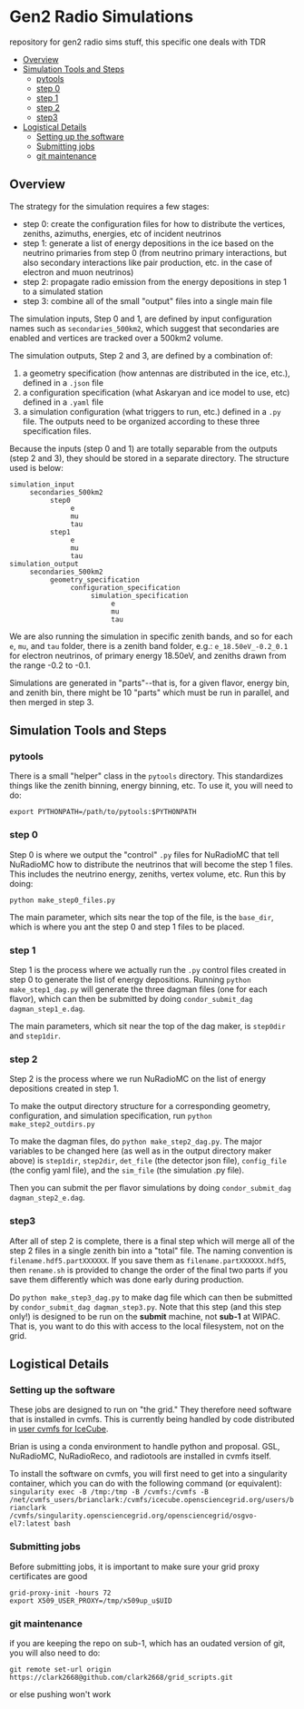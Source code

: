 # Gen2 Radio Simulations
repository for gen2 radio sims stuff, this specific one deals with TDR

- [Overview](#overview)
- [Simulation Tools and Steps](#simulation-tools-and-steps)
  * [pytools](#pytools)
  * [step 0](#step-0)
  * [step 1](#step-1)
  * [step 2](#step-2)
  * [step3](#step3)
- [Logistical Details](#logistical-details)
  * [Setting up the software](#setting-up-the-software)
  * [Submitting jobs](#submitting-jobs)
  * [git maintenance](#git-maintenance)

## Overview

The strategy for the simulation requires a few stages:

- step 0: create the configuration files for how to distribute the vertices, zeniths, azimuths, energies, etc of incident neutrinos
- step 1: generate a list of energy depositions in the ice based on the neutrino primaries from step 0 (from neutrino primary interactions, but also secondary interactions like pair production, etc. in the case of electron and muon neutrinos)
- step 2: propagate radio emission from the energy depositions in step 1 to a simulated station
- step 3: combine all of the small "output" files into a single main file

The simulation inputs, Step 0 and 1, are defined by input configuration names such as `secondaries_500km2`, which suggest that secondaries are enabled and vertices are tracked over a 500km2 volume.

The simulation outputs, Step 2 and 3, are defined by a combination of:
1. a geometry specification (how antennas are distributed in the ice, etc.), defined in a `.json` file
2. a configuration specification (what Askaryan and ice model to use, etc)  defined in a `.yaml` file
3. a simulation configuration (what triggers to run, etc.) defined in a `.py` file.
The outputs need to be organized according to these three specification files.

Because the inputs (step 0 and 1) are totally separable from the outputs (step 2 and 3), they should be stored in a separate directory. The structure used is below:

```
simulation_input
     secondaries_500km2
          step0
               e
               mu
               tau
          step1
               e
               mu
               tau
simulation_output
     secondaries_500km2
          geometry_specification
               configuration_specification
                    simulation_specification
                         e
                         mu
                         tau
```

We are also running the simulation in specific zenith bands, and so for each `e`, `mu`, and `tau` folder, there is a zenith band folder, e.g.: `e_18.50eV_-0.2_0.1` for electron neutrinos, of primary energy 18.50eV, and zeniths drawn from the range -0.2 to -0.1.

Simulations are generated in "parts"--that is, for a given flavor, energy bin, and zenith bin, there might be 10 "parts" which must be run in parallel, and then merged in step 3.

## Simulation Tools and Steps

### pytools
There is a small "helper" class in the `pytools` directory. This standardizes things like the zenith binning, energy binning, etc. To use it, you will need to do:

`export PYTHONPATH=/path/to/pytools:$PYTHONPATH`

### step 0
Step 0 is where we output the "control" `.py` files for NuRadioMC that tell NuRadioMC how to distribute the neutrinos that will become the step 1 files. This includes the neutrino energy, zeniths, vertex volume, etc. Run this by doing:

`python make_step0_files.py`

The main parameter, which sits near the top of the file, is the `base_dir`, which is where you ant the step 0 and step 1 files to be placed.

### step 1
Step 1 is the process where we actually run the `.py` control files created in step 0 to generate the list of energy depositions. Running `python make_step1_dag.py` will generate the three dagman files (one for each flavor), which can then be submitted by doing `condor_submit_dag dagman_step1_e.dag`.

The main parameters, which sit near the top of the dag maker, is `step0dir` and `step1dir`.

### step 2
Step 2 is the process where we run NuRadioMC on the list of energy depositions created in step 1.

To make the output directory structure for a corresponding geometry, configuration, and simulation specification, run `python make_step2_outdirs.py`

To make the dagman files, do `python make_step2_dag.py`. The major variables to be changed here (as well as in the output directory maker above) is `step1dir`, `step2dir`, `det_file` (the detector json file), `config_file` (the config yaml file), and the `sim_file` (the simulation .py file).

Then you can submit the per flavor simulations by doing `condor_submit_dag dagman_step2_e.dag`.

### step3
After all of step 2 is complete, there is a final step which will merge all of the step 2 files in a single zenith bin into a "total" file. The naming convention is `filename.hdf5.partXXXXXX`. If you save them as `filename.partXXXXXX.hdf5`, then `rename.sh` is provided to change the order of the final two parts if you save them differently which was done early during production.

Do `python make_step3_dag.py` to make dag file which can then be submitted by `condor_submit_dag dagman_step3.py`. Note that this step (and this step only!) is designed to be run on the **submit** machine, not **sub-1** at WIPAC. That is, you want to do this with access to the local filesystem, not on the grid.

## Logistical Details
### Setting up the software
These jobs are designed to run on "the grid." They therefore need software that is installed in cvmfs. This is currently being handled by code distributed in [user cvmfs for IceCube](https://wiki.icecube.wisc.edu/index.php/User_CVMFS).

Brian is using a conda environment to handle python and proposal. GSL, NuRadioMC, NuRadioReco, and radiotools are installed in cvmfs itself.

To install the software on cvmfs, you will first need to get into a singularity container, which you can do with the following command (or equivalent):
`singularity exec -B /tmp:/tmp -B /cvmfs:/cvmfs -B /net/cvmfs_users/brianclark:/cvmfs/icecube.opensciencegrid.org/users/brianclark /cvmfs/singularity.opensciencegrid.org/opensciencegrid/osgvo-el7:latest bash`


### Submitting jobs
Before submitting jobs, it is important to make sure your grid proxy certificates are good

```
grid-proxy-init -hours 72
export X509_USER_PROXY=/tmp/x509up_u$UID
```

### git maintenance
if you are keeping the repo on sub-1, which has an oudated version of git, you will also need to do:

`git remote set-url origin https://clark2668@github.com/clark2668/grid_scripts.git`

or else pushing won't work
